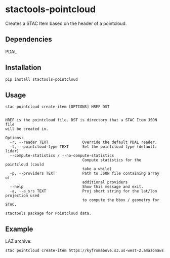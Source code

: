 # stactools-pointcloud

Creates a STAC Item based on the header of a pointcloud.

## Dependencies

PDAL

## Installation
```bash
pip install stactools-pointcloud
```

## Usage

```
stac pointcloud create-item [OPTIONS] HREF DST


HREF is the pointcloud file. DST is directory that a STAC Item JSON file
will be created in.

Options:
  -r, --reader TEXT               Override the default PDAL reader.
  -t, --pointcloud-type TEXT      Set the pointcloud type (default: lidar)
  --compute-statistics / --no-compute-statistics
                                  Compute statistics for the pointcloud (could
                                  take a while)
  -p, --providers TEXT            Path to JSON file containing array of
                                  additional providers
  --help                          Show this message and exit.
  -a, --a_srs TEXT                Proj short string for the lat/lon projection used
                                  to compute the bbox / geometry for STAC.
                                      
stactools package for Pointcloud data.

```

## Example

LAZ archive:

```bash
stac pointcloud create-item https://kyfromabove.s3.us-west-2.amazonaws.com/elevation/PointCloud/Phase3/N014E303_LAS_Phase3.copc.laz .
```
